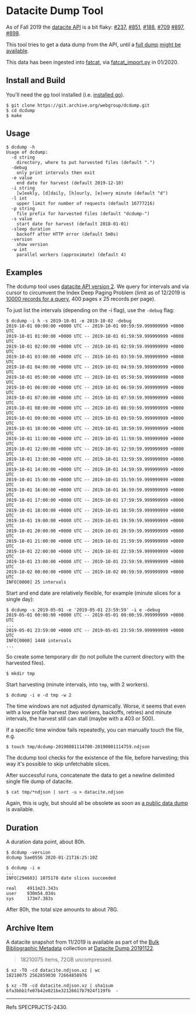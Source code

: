 # Datacite Dump Tool

As of Fall 2019 the [datacite API](https://support.datacite.org/docs/api) is
a bit flaky: [#237](https://github.com/datacite/lupo/issues/237),
[#851](https://github.com/datacite/datacite/issues/851),
[#188](https://github.com/datacite/datacite/issues/188),
[#709](https://github.com/datacite/datacite/issues/709)
[#897](https://github.com/datacite/datacite/issues/897),
[#898](https://github.com/datacite/datacite/issues/898).

This tool tries to get a data dump from the API, until a [full
dump](https://github.com/datacite/datacite/issues/709) [might be
available](https://github.com/datacite/datacite/issues/851#issuecomment-538718411).

This data has been ingested into [fatcat](https://fatcat.wiki/), via
[fatcat_import.py](https://git.archive.org/webgroup/fatcat/blob/master/python%2Ffatcat_import.py)
in 01/2020.

## Install and Build

You'll need the [go](https://golang.org/cmd/go/) tool installed (i.e. [installed go](https://golang.org/doc/install)).

```
$ git clone https://git.archive.org/webgroup/dcdump.git
$ cd dcdump
$ make
```

## Usage

```
$ dcdump -h
Usage of dcdump:
  -d string
	directory, where to put harvested files (default ".")
  -debug
	only print intervals then exit
  -e value
	end date for harvest (default 2019-12-10)
  -i string
	[w]eekly, [d]daily, [h]ourly, [e]very minute (default "d")
  -l int
	upper limit for number of requests (default 16777216)
  -p string
	file prefix for harvested files (default "dcdump-")
  -s value
	start date for harvest (default 2018-01-01)
  -sleep duration
	backoff after HTTP error (default 5m0s)
  -version
	show version
  -w int
	parallel workers (approximate) (default 4)
```

## Examples

The dcdump tool uses [datacite API version
2](https://support.datacite.org/docs/api). We query for intervals and via
cursor to circumvent the Index Deep Paging Problem (limit as of 12/2019 is
[10000 records for a query](https://support.datacite.org/docs/pagination), 400
pages x 25 records per page).

To just list the intervals (depending on the -i flag), use the `-debug` flag:

```
$ dcdump -i h -s 2019-10-01 -e 2019-10-02 -debug
2019-10-01 00:00:00 +0000 UTC -- 2019-10-01 00:59:59.999999999 +0000 UTC
2019-10-01 01:00:00 +0000 UTC -- 2019-10-01 01:59:59.999999999 +0000 UTC
2019-10-01 02:00:00 +0000 UTC -- 2019-10-01 02:59:59.999999999 +0000 UTC
2019-10-01 03:00:00 +0000 UTC -- 2019-10-01 03:59:59.999999999 +0000 UTC
2019-10-01 04:00:00 +0000 UTC -- 2019-10-01 04:59:59.999999999 +0000 UTC
2019-10-01 05:00:00 +0000 UTC -- 2019-10-01 05:59:59.999999999 +0000 UTC
2019-10-01 06:00:00 +0000 UTC -- 2019-10-01 06:59:59.999999999 +0000 UTC
2019-10-01 07:00:00 +0000 UTC -- 2019-10-01 07:59:59.999999999 +0000 UTC
2019-10-01 08:00:00 +0000 UTC -- 2019-10-01 08:59:59.999999999 +0000 UTC
2019-10-01 09:00:00 +0000 UTC -- 2019-10-01 09:59:59.999999999 +0000 UTC
2019-10-01 10:00:00 +0000 UTC -- 2019-10-01 10:59:59.999999999 +0000 UTC
2019-10-01 11:00:00 +0000 UTC -- 2019-10-01 11:59:59.999999999 +0000 UTC
2019-10-01 12:00:00 +0000 UTC -- 2019-10-01 12:59:59.999999999 +0000 UTC
2019-10-01 13:00:00 +0000 UTC -- 2019-10-01 13:59:59.999999999 +0000 UTC
2019-10-01 14:00:00 +0000 UTC -- 2019-10-01 14:59:59.999999999 +0000 UTC
2019-10-01 15:00:00 +0000 UTC -- 2019-10-01 15:59:59.999999999 +0000 UTC
2019-10-01 16:00:00 +0000 UTC -- 2019-10-01 16:59:59.999999999 +0000 UTC
2019-10-01 17:00:00 +0000 UTC -- 2019-10-01 17:59:59.999999999 +0000 UTC
2019-10-01 18:00:00 +0000 UTC -- 2019-10-01 18:59:59.999999999 +0000 UTC
2019-10-01 19:00:00 +0000 UTC -- 2019-10-01 19:59:59.999999999 +0000 UTC
2019-10-01 20:00:00 +0000 UTC -- 2019-10-01 20:59:59.999999999 +0000 UTC
2019-10-01 21:00:00 +0000 UTC -- 2019-10-01 21:59:59.999999999 +0000 UTC
2019-10-01 22:00:00 +0000 UTC -- 2019-10-01 22:59:59.999999999 +0000 UTC
2019-10-01 23:00:00 +0000 UTC -- 2019-10-01 23:59:59.999999999 +0000 UTC
2019-10-02 00:00:00 +0000 UTC -- 2019-10-02 00:59:59.999999999 +0000 UTC
INFO[0000] 25 intervals
```

Start and end date are relatively flexible, for example (minute slices for a single day):

```
$ dcdump -s 2019-05-01 -e '2019-05-01 23:59:59' -i e -debug
2019-05-01 00:00:00 +0000 UTC -- 2019-05-01 00:00:59.999999999 +0000 UTC
...
2019-05-01 23:59:00 +0000 UTC -- 2019-05-01 23:59:59.999999999 +0000 UTC
INFO[0000] 1440 intervals
...
```


So create some temporary dir (to not pollute the current directory with the
harvested files).

```
$ mkdir tmp
```

Start harvesting (minute intervals, into `tmp`, with 2 workers).

```
$ dcdump -i e -d tmp -w 2
```

The time windows are not adjusted dynamically. Worse, it seems that even with
a low profile harvest (two workers, backoffs, retries) and minute
intervals, the harvest still can stall (maybe with a 403 or 500).

If a specific time window fails repeatedly, you can manually touch the file, e.g.

```
$ touch tmp/dcdump-20190801114700-20190801114759.ndjson
```

The dcdump tool checks for the existence of the file, before harvesting; this
way it's possible to skip unfetchable slices.

After successful runs, concatenate the data to get a newline delimited single file dump of datacite.

```
$ cat tmp/*ndjson | sort -u > datacite.ndjson
```

Again, this is ugly, but should all be obsolete as soon as [a public data
dump](https://github.com/datacite/datacite/issues/709) is available.

## Duration

A duration data point, about 80h.

```
$ dcdump -version
dcdump 5ae0556 2020-01-21T16:25:10Z

$ dcdump -i e
...
INFO[294683] 1075178 date slices succeeded

real    4911m23.343s
user    930m54.034s
sys     173m7.383s
```

After 80h, the total size amounts to about 78G.

## Archive Item

A datacite snapshot from 11/2019 is available as part of the [Bulk
Bibliographic Metadata](https://archive.org/details/ia_biblio_metadata)
collection at
[Datacite Dump 20191122](https://archive.org/details/datacite_dump_20191122).

> 18210075 items, 72GB uncompressed.

```
$ xz -T0 -cd datacite.ndjson.xz | wc
18210075 2562859030 72664858976

$ xz -T0 -cd datacite.ndjson.xz | sha1sum
6fa3bbb1fe07b42e021be32126617b7924f119fb  -
```

----

Refs SPECPRJCTS-2430.
